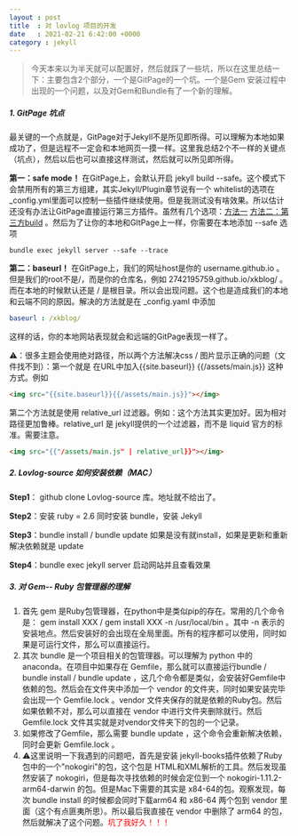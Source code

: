 ```yaml
---
layout : post
title  : 对 lovlog 项目的开发
date   : 2021-02-21 6:42:00 +0000
category : jekyll
---
```


>今天本来以为半天就可以配置好，然后就踩了一些坑，所以在这里总结一下：主要包含2个部分，一个是GitPage的一个坑。一个是Gem 安装过程中出现的一个问题，以及对Gem和Bundle有了一个新的理解。



##### 1. GitPage 坑点

最关键的一个点就是，GitPage对于Jekyll不是所见即所得。可以理解为本地如果成功了，但是远程不一定会和本地网页一摸一样。这里我总结2个不一样的关键点（坑点），然后以后也可以直接这样测试，然后就可以所见即所得。

**第一：safe mode！** 在GitPage上，会默认开启 jekyll build --safe。这个模式下会禁用所有的第三方组建，其实Jekyll/Plugin章节说有一个 whitelist的选项在_config.yml里面可以控制一些插件继续使用。但是我测试没有啥效果。所以估计还没有办法让GitPage直接运行第三方插件。虽然有几个选项：[方法一](https://xiaoiver.github.io/coding/2017/07/22/在GithubPages中使用第三方插件.html)  [方法二：第三方build](https://www.travis-ci.org)  。然后为了让你的本地和GItPage上一样，你需要在本地添加 --safe 选项

```shell
bundle exec jekyll server --safe --trace
```

**第二：baseurl！** 在GitPage上，我们的网址host是你的  username.github.io 。但是我们的root不是/，而是你的仓库名，例如 2742195759.github.io/xkblog/ 。而在本地的时候默认还是 / 是根目录。所以会出现问题。这个也是造成我们的本地和云端不同的原因。解决的方法就是在 _config.yaml 中添加

```yaml
baseurl : /xkblog/
```

这样的话，你的本地网站表现就会和远端的GitPage表现一样了。

⚠️：很多主题会使用绝对路径，所以两个方法解决css / 图片显示正确的问题（文件找不到）：第一个就是 在URL中加入{{site.baseurl}} {{/assets/main.js}} 这种方式。例如

```html
<img src="{{site.baseurl}}{{/assets/main.js}}"></img> 
```

第二个方法就是使用 relative_url 过滤器。例如：这个方法其实更加好。因为相对路径更加鲁棒。relative_url 是 jekyll提供的一个过滤器，而不是 liquid 官方的标准。需要注意。

```html
<img src="{{"/assets/main.js" | relative_url}}"></img> 
```



##### 2. Lovlog-source 如何安装依赖（MAC）

**Step1**： github clone Lovlog-source 库。地址就不给出了。

**Step2**：安装 ruby = 2.6 同时安装 bundle，安装 Jekyll

**Step3**：bundle install / bundle update 如果是没有就install，如果是更新和重新解决依赖就是 update

**Step4**：bundle exec jekyll server 启动网站并且查看效果



##### 3. 对 Gem-- Ruby 包管理器的理解

1. 首先 gem 是Ruby包管理器，在python中是类似pip的存在。常用的几个命令是： gem install XXX  / gem install XXX -n /usr/local/bin 。其中 -n 表示的安装地点。然后安装好的会出现在全局里面。所有的程序都可以使用，同时如果是可运行文件，那么可以直接运行。
2. 其次 bundle 是一个项目相关的包管理器。可以理解为 python 中的 anaconda。在项目中如果存在 Gemfile，那么就可以直接运行bundle / bundle install / bundle update ，这几个命令都是类似，会安装好Gemfile中依赖的包。然后会在文件夹中添加一个 vendor 的文件夹，同时如果安装完毕会出现一个 Gemfile.lock 。vendor 文件夹保存的就是依赖的Ruby包。然后如果依赖不对，那么可以直接在 vendor 中进行文件夹删除就行。然后Gemfile.lock 文件其实就是对vendor文件夹下的包的一个记录。
3. 如果修改了Gemfile，那么需要 bundle update ，这个命令会重新解决依赖，同时会更新 Gemfile.lock 。
4. ⚠️这里说明一下我遇到的问题吧，首先是安装 jekyll-books插件依赖了Ruby包中的一个"nokogiri"的包，这个包是 HTML和XML解析的工具。然后发现虽然安装了 nokogiri，但是每次寻找依赖的时候会定位到一个 nokogiri-1.11.2-arm64-darwin 的包。但是Mac下需要的其实是 x84-64的包。观察发现，每次 bundle install 的时候都会同时下载arm64 和 x86-64 两个包到 vendor 里面（这个有点匪夷所思）。所以最后我直接在 vendor 中删除了 arm64 的包，然后就解决了这个问题。<font color='red'>坑了我好久！！！</font>



